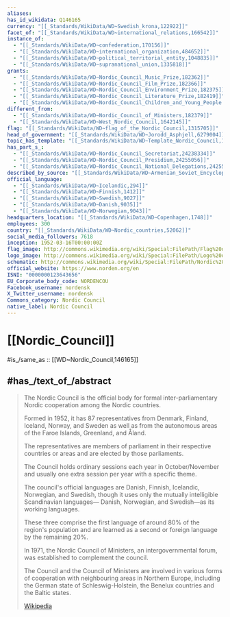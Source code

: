 ```yaml
---
aliases:
has_id_wikidata: Q146165
currency: "[[_Standards/WikiData/WD~Swedish_krona,122922]]"
facet_of: "[[_Standards/WikiData/WD~international_relations,166542]]"
instance_of:
  - "[[_Standards/WikiData/WD~confederation,170156]]"
  - "[[_Standards/WikiData/WD~international_organization,484652]]"
  - "[[_Standards/WikiData/WD~political_territorial_entity,1048835]]"
  - "[[_Standards/WikiData/WD~supranational_union,1335818]]"
grants:
  - "[[_Standards/WikiData/WD~Nordic_Council_Music_Prize,182362]]"
  - "[[_Standards/WikiData/WD~Nordic_Council_Film_Prize,182366]]"
  - "[[_Standards/WikiData/WD~Nordic_Council_Environment_Prize,182375]]"
  - "[[_Standards/WikiData/WD~Nordic_Council_Literature_Prize,182419]]"
  - "[[_Standards/WikiData/WD~Nordic_Council_Children_and_Young_People's_Literature_Prize,15061759]]"
different_from:
  - "[[_Standards/WikiData/WD~Nordic_Council_of_Ministers,182379]]"
  - "[[_Standards/WikiData/WD~West_Nordic_Council,1642145]]"
flag: "[[_Standards/WikiData/WD~flag_of_the_Nordic_Council,1315705]]"
head_of_government: "[[_Standards/WikiData/WD~Jorodd_Asphjell,6279004]]"
topic_has_template: "[[_Standards/WikiData/WD~Template_Nordic_Council,10650366]]"
has_part_s_:
  - "[[_Standards/WikiData/WD~Nordic_Council_Secretariat,24238334]]"
  - "[[_Standards/WikiData/WD~Nordic_Council_Presidium,24255056]]"
  - "[[_Standards/WikiData/WD~Nordic_Council_National_Delegations,24255079]]"
described_by_source: "[[_Standards/WikiData/WD~Armenian_Soviet_Encyclopedia,_vol._6,124737633]]"
official_language:
  - "[[_Standards/WikiData/WD~Icelandic,294]]"
  - "[[_Standards/WikiData/WD~Finnish,1412]]"
  - "[[_Standards/WikiData/WD~Swedish,9027]]"
  - "[[_Standards/WikiData/WD~Danish,9035]]"
  - "[[_Standards/WikiData/WD~Norwegian,9043]]"
headquarters_location: "[[_Standards/WikiData/WD~Copenhagen,1748]]"
employees: 300
country: "[[_Standards/WikiData/WD~Nordic_countries,52062]]"
social_media_followers: 7618
inception: 1952-03-16T00:00:00Z
flag_image: http://commons.wikimedia.org/wiki/Special:FilePath/Flag%20of%20the%20Nordic%20Council%202016.svg
logo_image: http://commons.wikimedia.org/wiki/Special:FilePath/Logo%20of%20the%20Nordic%20Council.svg
schematic: http://commons.wikimedia.org/wiki/Special:FilePath/Nordic%20Council.svg
official_website: https://www.norden.org/en
ISNI: "0000000123643656"
EU_Corporate_body_code: NORDENCOU
Facebook_username: nordensk
X_Twitter_username: nordensk
Commons_category: Nordic Council
native_label: Nordic Council
---
```


# [[Nordic_Council]] 

#is_/same_as :: [[WD~Nordic_Council,146165]] 

## #has_/text_of_/abstract 

> The Nordic Council is the official body for formal inter-parliamentary Nordic cooperation 
> among the Nordic countries. 
> 
> Formed in 1952, it has 87 representatives from Denmark, Finland, Iceland, Norway, and Sweden as well as from the autonomous areas of the Faroe Islands, Greenland, and Åland. 
> 
> The representatives are members of parliament in their respective countries or areas 
> and are elected by those parliaments. 
> 
> The Council holds ordinary sessions each year in October/November 
> and usually one extra session per year with a specific theme. 
> 
> The council's official languages are Danish, Finnish, Icelandic, Norwegian, and Swedish, 
> though it uses only the mutually intelligible Scandinavian languages—
> Danish, Norwegian, and Swedish—as its working languages. 
> 
> These three comprise the first language of around 80% of the region's population 
> and are learned as a second or foreign language by the remaining 20%.
>
> In 1971, the Nordic Council of Ministers, an intergovernmental forum, 
> was established to complement the council. 
> 
> The Council and the Council of Ministers are involved 
> in various forms of cooperation with neighbouring areas in Northern Europe, 
> including the German state of Schleswig-Holstein, the Benelux countries and the Baltic states.
>
> [Wikipedia](https://en.wikipedia.org/wiki/Nordic%20Council) 

